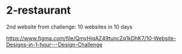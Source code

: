 # 2-restaurant

2nd website from challenge: 10 websites in 10 days

https://www.figma.com/file/QmyHjqAZ49tuncZq1kDhK7/10-Website-Designs-in-1-hour---Design-Challenge
